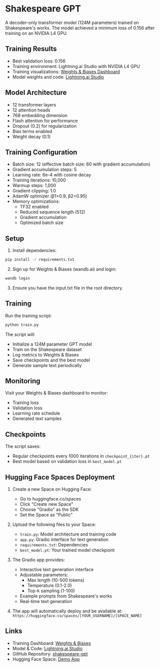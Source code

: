 # Shakespeare GPT

A decoder-only transformer model (124M parameters) trained on Shakespeare's works. The model achieved a minimum loss of 0.156 after training on an NVIDIA L4 GPU.

## Training Results

- Best validation loss: 0.156
- Training environment: Lightning.ai Studio with NVIDIA L4 GPU
- Training visualizations: [Weights & Biases Dashboard](https://wandb.ai/macharlasaiteja/shakespeare-gpt/runs/obtjc8b5?nw=nwusermacharlasaiteja)
- Model weights and code: [Lightning.ai Studio](https://lightning.ai/saitej/era/studios/era-session-12/code)

## Model Architecture

- 12 transformer layers
- 12 attention heads
- 768 embedding dimension
- Flash attention for performance
- Dropout (0.2) for regularization
- Bias terms enabled
- Weight decay (0.1)

## Training Configuration

- Batch size: 12 (effective batch size: 60 with gradient accumulation)
- Gradient accumulation steps: 5
- Learning rate: 6e-4 with cosine decay
- Training iterations: 10,000
- Warmup steps: 1,000
- Gradient clipping: 1.0
- AdamW optimizer (β1=0.9, β2=0.95)
- Memory optimizations:
  - TF32 enabled
  - Reduced sequence length (512)
  - Gradient accumulation
  - Optimized batch size

## Setup

1. Install dependencies:
```bash
pip install -r requirements.txt
```

2. Sign up for Weights & Biases (wandb.ai) and login:
```bash
wandb login
```

3. Ensure you have the input.txt file in the root directory.

## Training

Run the training script:
```bash
python train.py
```

The script will:
- Initialize a 124M parameter GPT model
- Train on the Shakespeare dataset
- Log metrics to Weights & Biases
- Save checkpoints and the best model
- Generate sample text periodically

## Monitoring

Visit your Weights & Biases dashboard to monitor:
- Training loss
- Validation loss
- Learning rate schedule
- Generated text samples

## Checkpoints

The script saves:
- Regular checkpoints every 1000 iterations in `checkpoint_{iter}.pt`
- Best model based on validation loss in `best_model.pt`

## Hugging Face Spaces Deployment

1. Create a new Space on Hugging Face:
   - Go to huggingface.co/spaces
   - Click "Create new Space"
   - Choose "Gradio" as the SDK
   - Set the Space as "Public"

2. Upload the following files to your Space:
   - `train.py`: Model architecture and training code
   - `app.py`: Gradio interface for text generation
   - `requirements.txt`: Dependencies
   - `best_model.pt`: Your trained model checkpoint

3. The Gradio app provides:
   - Interactive text generation interface
   - Adjustable parameters:
     - Max length (10-500 tokens)
     - Temperature (0.1-2.0)
     - Top-k sampling (1-100)
   - Example prompts from Shakespeare's works
   - Real-time text generation

4. The app will automatically deploy and be available at:
   `https://huggingface.co/spaces/[YOUR_USERNAME]/[SPACE_NAME]`

## Links

- Training Dashboard: [Weights & Biases](https://wandb.ai/macharlasaiteja/shakespeare-gpt/runs/obtjc8b5?nw=nwusermacharlasaiteja)
- Model & Code: [Lightning.ai Studio](https://lightning.ai//era/studios/era-session-12/code?turnOn=true)
- GitHub Repository: [shakespeare-gpt](https://github.com/[YOUR_USERNAME]/shakespeare-gpt)
- Hugging Face Space: [Demo App](https://huggingface.co/spaces/[YOUR_USERNAME]/shakespeare-gpt) 